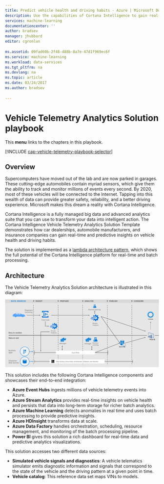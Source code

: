 ```yaml
---
title: Predict vehicle health and driving habits - Azure | Microsoft Docs
description: Use the capabilities of Cortana Intelligence to gain real-time and predictive insights on vehicle health and driving habits.
services: machine-learning
documentationcenter: ''
author: bradsev
manager: jhubbard
editor: cgronlun

ms.assetid: 09fad60b-2f48-488b-8a7e-47d1f969ec6f
ms.service: machine-learning
ms.workload: data-services
ms.tgt_pltfrm: na
ms.devlang: na
ms.topic: article
ms.date: 03/24/2017
ms.author: bradsev

---
```

# Vehicle Telemetry Analytics Solution playbook
This **menu** links to the chapters in this playbook. 

[!INCLUDE [cap-vehicle-telemetry-playbook-selector](../../../includes/cap-vehicle-telemetry-playbook-selector.md)]

## Overview
Supercomputers have moved out of the lab and are now parked in garages. These cutting-edge automobiles contain myriad sensors, which give them the ability to track and monitor millions of events every second. By 2020, most of these vehicles will be connected to the Internet. Tapping into this wealth of data can provide greater safety, reliability, and a better driving experience. Microsoft makes this dream a reality with Cortana Intelligence.

Cortana Intelligence is a fully managed big data and advanced analytics suite that you can use to transform your data into intelligent action. The Cortana Intelligence Vehicle Telemetry Analytics Solution Template demonstrates how car dealerships, automobile manufacturers, and insurance companies can gain real-time and predictive insights on vehicle health and driving habits. 

The solution is implemented as a [lambda architecture pattern](https://en.wikipedia.org/wiki/Lambda_architecture), which shows the full potential of the Cortana Intelligence platform for real-time and batch processing.

## Architecture
The Vehicle Telemetry Analytics Solution architecture is illustrated in this diagram:

![Solution architecture diagram](./media/cortana-analytics-playbook-vehicle-telemetry/fig1-vehicle-telemetry-annalytics-solution-architecture.png)


This solution includes the following Cortana Intelligence components and showcases their end-to-end integration:

* **Azure Event Hubs** ingests millions of vehicle telemetry events into Azure.
* **Azure Stream Analytics** provides real-time insights on vehicle health and persists that data into long-term storage for richer batch analytics.
* **Azure Machine Learning** detects anomalies in real time and uses batch processing to provide predictive insights.
* **Azure HDInsight** transforms data at scale.
* **Azure Data Factory** handles orchestration, scheduling, resource management, and monitoring of the batch processing pipeline.
* **Power BI** gives this solution a rich dashboard for real-time data and predictive analytics visualizations.

This solution accesses two different data sources: 

* **Simulated vehicle signals and diagnostics**: A vehicle telematics simulator emits diagnostic information and signals that correspond to the state of the vehicle and the driving pattern at a given point in time. 
* **Vehicle catalog**: This reference data set maps VINs to models.

